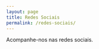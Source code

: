 ```yaml
---
layout: page
title: Redes Sociais
permalink: /redes-sociais/
---
```


Acompanhe-nos nas redes sociais.

